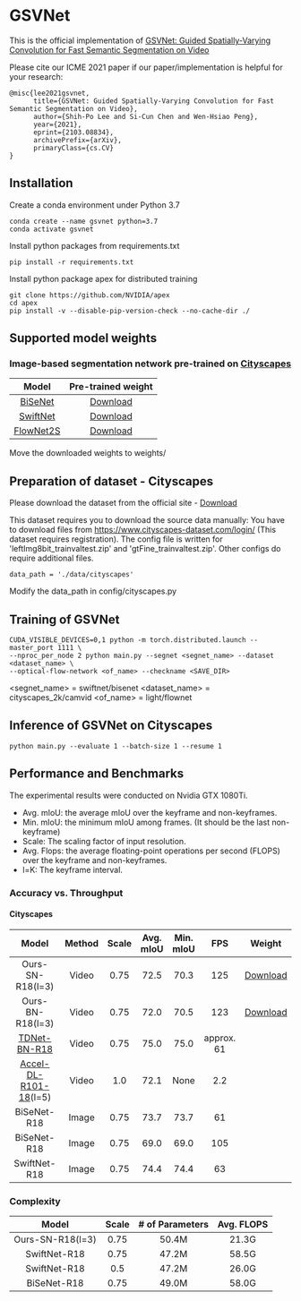 # GSVNet

This is the official implementation of [GSVNet: Guided Spatially-Varying Convolution for Fast Semantic Segmentation on Video](https://arxiv.org/abs/2103.08834)

Please cite our ICME 2021 paper if our paper/implementation is helpful for your research:
```
@misc{lee2021gsvnet,
      title={GSVNet: Guided Spatially-Varying Convolution for Fast Semantic Segmentation on Video}, 
      author={Shih-Po Lee and Si-Cun Chen and Wen-Hsiao Peng},
      year={2021},
      eprint={2103.08834},
      archivePrefix={arXiv},
      primaryClass={cs.CV}
}
```

## Installation

Create a conda environment under Python 3.7
```
conda create --name gsvnet python=3.7
conda activate gsvnet
``` 

Install python packages from requirements.txt
```
pip install -r requirements.txt
```

Install python package apex for distributed training
```
git clone https://github.com/NVIDIA/apex
cd apex
pip install -v --disable-pip-version-check --no-cache-dir ./
```

## Supported model weights

### Image-based segmentation network pre-trained on [Cityscapes](https://arxiv.org/abs/1604.01685)

|**Model**|**Pre-trained weight**|
|:-----:|:-----:|
|[BiSeNet](https://arxiv.org/abs/1808.00897) | [Download](https://drive.google.com/file/d/11tr04lZCWtU1dQXLCteEOSYnUE2REt4V/view?usp=sharing)|
|[SwiftNet](https://arxiv.org/abs/1903.08469) | [Download](https://drive.google.com/file/d/1_FxwIwK52OEMCx5gOz3LgFJTgX2J_rG7/view?usp=sharing)|
|[FlowNet2S](https://arxiv.org/abs/1612.01925) | [Download](https://drive.google.com/file/d/1A8FKDbMKORz9U_swRxLaCUFcmY4eAZYj/view?usp=sharing)|

Move the downloaded weights to weights/

## Preparation of dataset - Cityscapes

Please download the dataset from the official site - [Download](https://www.cityscapes-dataset.com/)

This dataset requires you to download the source data manually:
You have to download files from https://www.cityscapes-dataset.com/login/ (This dataset requires registration). The config file is written for 'leftImg8bit_trainvaltest.zip' and 'gtFine_trainvaltest.zip'. Other configs do require additional files.

```
data_path = './data/cityscapes'
```

Modify the data_path in config/cityscapes.py

## Training of GSVNet

```
CUDA_VISIBLE_DEVICES=0,1 python -m torch.distributed.launch --master_port 1111 \ 
--nproc_per_node 2 python main.py --segnet <segnet_name> --dataset <dataset_name> \
--optical-flow-network <of_name> --checkname <SAVE_DIR>
```

<segnet_name> = swiftnet/bisenet
<dataset_name> = cityscapes_2k/camvid
<of_name> = light/flownet

## Inference of GSVNet on Cityscapes

```
python main.py --evaluate 1 --batch-size 1 --resume 1
```

## Performance and Benchmarks

The experimental results were conducted on Nvidia GTX 1080Ti. 
- Avg. mIoU: the average mIoU over the keyframe and non-keyframes. 
- Min. mIoU: the minimum mIoU among frames. (It should be the last non-keyframe) 
- Scale: The scaling factor of input resolution.
- Avg. Flops: the average floating-point operations per second (FLOPS) over the keyframe and non-keyframes.
- l=K: The keyframe interval.

### Accuracy vs. Throughput

#### Cityscapes

|**Model**|**Method**|**Scale**|**Avg. mIoU**|**Min. mIoU**|**FPS**|**Weight**|
|:-----:|:-----:|:-----:|:-----:|:-----:|:-----:|:-----:|
|Ours-SN-R18(l=3)|Video|0.75|72.5|70.3|125|[Download](https://drive.google.com/file/d/1VIfO-T0EWhdOiHrorAppLZQFuMUwcjC6/view?usp=sharing)|
|Ours-BN-R18(l=3)|Video|0.75|72.0|70.5|123|[Download](https://drive.google.com/file/d/16adWqQRmzpQFGP8-EmGKn_ctXP8PPQPO/view?usp=sharing)|
|[TDNet-BN-R18](https://arxiv.org/abs/2004.01800) |Video|0.75|75.0|75.0|approx. 61||
|[Accel-DL-R101-18](https://arxiv.org/abs/1807.06667)(l=5) |Video|1.0|72.1|None|2.2||
|BiSeNet-R18|Image|0.75|73.7|73.7|61||
|BiSeNet-R18|Image|0.75|69.0|69.0|105||
|SwiftNet-R18|Image|0.75|74.4|74.4|63||

### Complexity

|**Model**|**Scale**|**# of Parameters**|**Avg. FLOPS**|
|:-----:|:-----:|:-----:|:-----:|
|Ours-SN-R18(l=3)|0.75|50.4M|21.3G|
|SwiftNet-R18|0.75|47.2M|58.5G|
|SwiftNet-R18|0.5|47.2M|26.0G|
|BiSeNet-R18|0.75|49.0M|58.0G|
